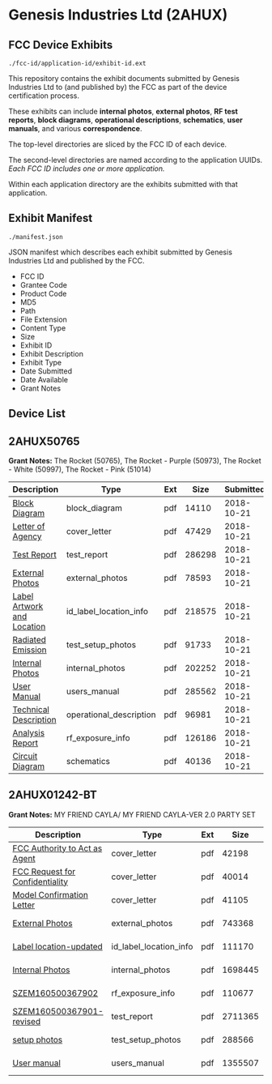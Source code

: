 # Genesis Industries Ltd (2AHUX)
## FCC Device Exhibits

```
./fcc-id/application-id/exhibit-id.ext
```

This repository contains the exhibit documents submitted by Genesis Industries Ltd to (and published by) the FCC as part of the device certification process.

These exhibits can include **internal photos**, **external photos**, **RF test reports**, **block diagrams**, **operational descriptions**, **schematics**, **user manuals**, and various **correspondence**.

The top-level directories are sliced by the FCC ID of each device.

The second-level directories are named according to the application UUIDs. *Each FCC ID includes one or more application.*

Within each application directory are the exhibits submitted with that application. 

## Exhibit Manifest

```
./manifest.json
```

JSON manifest which describes each exhibit submitted by Genesis Industries Ltd and published by the FCC.

- FCC ID
- Grantee Code
- Product Code
- MD5
- Path
- File Extension
- Content Type
- Size
- Exhibit ID
- Exhibit Description
- Exhibit Type
- Date Submitted
- Date Available
- Grant Notes

## Device List
## 2AHUX50765
**Grant Notes:** The Rocket (50765), The Rocket - Purple (50973), The Rocket - White (50997), The Rocket - Pink (51014)

| Description | Type | Ext | Size | Submitted | Available |
| ----------- | ---- | --- | ---- | --------- | --------- |
| [Block Diagram](2AHUX50765/72dfcf11ad5c10630a417696ba49c369/4042797.pdf) | block_diagram | pdf | 14110 | 2018-10-21 | 2018-10-21 |
| [Letter of Agency](2AHUX50765/72dfcf11ad5c10630a417696ba49c369/4042794.pdf) | cover_letter | pdf | 47429 | 2018-10-21 | 2018-10-21 |
| [Test Report](2AHUX50765/72dfcf11ad5c10630a417696ba49c369/4042799.pdf) | test_report | pdf | 286298 | 2018-10-21 | 2018-10-21 |
| [External Photos](2AHUX50765/72dfcf11ad5c10630a417696ba49c369/4042801.pdf) | external_photos | pdf | 78593 | 2018-10-21 | 2018-10-21 |
| [Label Artwork and Location](2AHUX50765/72dfcf11ad5c10630a417696ba49c369/4042802.pdf) | id_label_location_info | pdf | 218575 | 2018-10-21 | 2018-10-21 |
| [Radiated Emission](2AHUX50765/72dfcf11ad5c10630a417696ba49c369/4042800.pdf) | test_setup_photos | pdf | 91733 | 2018-10-21 | 2018-10-21 |
| [Internal Photos](2AHUX50765/72dfcf11ad5c10630a417696ba49c369/4042803.pdf) | internal_photos | pdf | 202252 | 2018-10-21 | 2018-10-21 |
| [User Manual](2AHUX50765/72dfcf11ad5c10630a417696ba49c369/4042795.pdf) | users_manual | pdf | 285562 | 2018-10-21 | 2018-10-21 |
| [Technical Description](2AHUX50765/72dfcf11ad5c10630a417696ba49c369/4042796.pdf) | operational_description | pdf | 96981 | 2018-10-21 | 2018-10-21 |
| [Analysis Report](2AHUX50765/72dfcf11ad5c10630a417696ba49c369/4042804.pdf) | rf_exposure_info | pdf | 126186 | 2018-10-21 | 2018-10-21 |
| [Circuit Diagram](2AHUX50765/72dfcf11ad5c10630a417696ba49c369/4042798.pdf) | schematics | pdf | 40136 | 2018-10-21 | 2018-10-21 |
## 2AHUX01242-BT
**Grant Notes:** MY FRIEND CAYLA/ MY FRIEND CAYLA-VER 2.0 PARTY SET

| Description | Type | Ext | Size | Submitted | Available |
| ----------- | ---- | --- | ---- | --------- | --------- |
| [FCC Authority to Act as Agent](2AHUX01242-BT/bfeb5823127e0441936ac32549ab68e2/3019311.pdf) | cover_letter | pdf | 42198 | 2016-06-07 | 2016-06-08 |
| [FCC Request  for Confidentiality](2AHUX01242-BT/bfeb5823127e0441936ac32549ab68e2/3019312.pdf) | cover_letter | pdf | 40014 | 2016-06-07 | 2016-06-08 |
| [Model Confirmation Letter](2AHUX01242-BT/bfeb5823127e0441936ac32549ab68e2/3019313.pdf) | cover_letter | pdf | 41105 | 2016-06-07 | 2016-06-08 |
| [External Photos](2AHUX01242-BT/bfeb5823127e0441936ac32549ab68e2/3019314.pdf) | external_photos | pdf | 743368 | 2016-06-07 | 2016-06-08 |
| [Label location-updated](2AHUX01242-BT/bfeb5823127e0441936ac32549ab68e2/3019316.pdf) | id_label_location_info | pdf | 111170 | 2016-06-07 | 2016-06-08 |
| [Internal Photos](2AHUX01242-BT/bfeb5823127e0441936ac32549ab68e2/3019315.pdf) | internal_photos | pdf | 1698445 | 2016-06-07 | 2016-06-08 |
| [SZEM160500367902](2AHUX01242-BT/bfeb5823127e0441936ac32549ab68e2/3019321.pdf) | rf_exposure_info | pdf | 110677 | 2016-06-07 | 2016-06-08 |
| [SZEM160500367901-revised](2AHUX01242-BT/bfeb5823127e0441936ac32549ab68e2/3019320.pdf) | test_report | pdf | 2711365 | 2016-06-07 | 2016-06-08 |
| [setup photos](2AHUX01242-BT/bfeb5823127e0441936ac32549ab68e2/3019322.pdf) | test_setup_photos | pdf | 288566 | 2016-06-07 | 2016-06-08 |
| [User manual](2AHUX01242-BT/bfeb5823127e0441936ac32549ab68e2/3019323.pdf) | users_manual | pdf | 1355507 | 2016-06-07 | 2016-06-08 |
